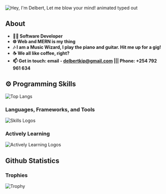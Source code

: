 ![Hey, I'm Delbert, Let me blow your mind! animated typed out](https://readme-typing-svg.demolab.com?font=Fira+Code&size=40&duration=2800&pause=2000&color=58A60F&center=true&vCenter=true&width=940&lines=Hey+I'm+Delbert,+Let+me+blow+your+mind!)


## About

- **👨‍💻 Software Developer**
- **🌐 Web and MERN is my thing**
- **🎶 I am a Music Wizard, I play the piano and guitar. Hit me up for a gig!**
- **☕ We all like coffee, right?**
- **📫 Get in touch: email - delbertkip@gmail.com ||| Phone: +254 792 961 634**


## ⚙️ Programming Skills
![Top Langs](https://github-readme-stats.vercel.app/api/top-langs/?username=Delbert-Kipyegon&theme=dark)

### Languages, Frameworks, and Tools
![Skills Logos](https://skillicons.dev/icons?i=git,github,vite,html,css,js,react,java,py,mysql,php,mongodb,figma,flutter,vscode,linux,dart,)

### Actively Learning
![Actively Learning Logos](https://skillicons.dev/icons?i=js,express,mongodb,react,nodejs)

## Github Statistics

### Trophies
![Trophy](https://github-profile-trophy.vercel.app/?username=Delbert-Kipyegon&theme=juicyfresh&no-frame=true&no-bg=true&row=1&column=7&title_color=2ED573)

